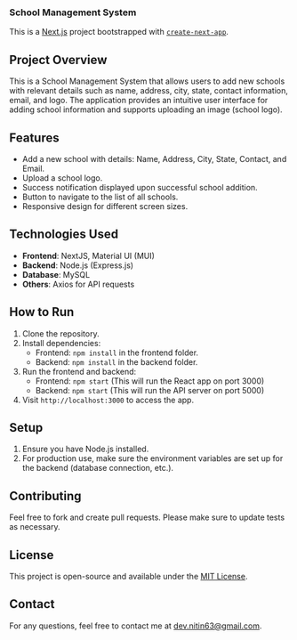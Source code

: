 ### School Management System

This is a [Next.js](https://nextjs.org) project bootstrapped with [`create-next-app`](https://github.com/vercel/next.js/tree/canary/packages/create-next-app).

## Project Overview
This is a School Management System that allows users to add new schools with relevant details such as name, address, city, state, contact information, email, and logo. The application provides an intuitive user interface for adding school information and supports uploading an image (school logo). 

## Features
- Add a new school with details: Name, Address, City, State, Contact, and Email.
- Upload a school logo.
- Success notification displayed upon successful school addition.
- Button to navigate to the list of all schools.
- Responsive design for different screen sizes.

## Technologies Used
- **Frontend**: NextJS, Material UI (MUI)
- **Backend**: Node.js (Express.js)
- **Database**: MySQL
- **Others**: Axios for API requests

## How to Run
1. Clone the repository.
2. Install dependencies:
   - Frontend: `npm install` in the frontend folder.
   - Backend: `npm install` in the backend folder.
3. Run the frontend and backend:
   - Frontend: `npm start` (This will run the React app on port 3000)
   - Backend: `npm start` (This will run the API server on port 5000)
4. Visit `http://localhost:3000` to access the app.

## Setup
1. Ensure you have Node.js installed.
2. For production use, make sure the environment variables are set up for the backend (database connection, etc.).

## Contributing
Feel free to fork and create pull requests. Please make sure to update tests as necessary.

## License
This project is open-source and available under the [MIT License](LICENSE).

## Contact
For any questions, feel free to contact me at [dev.nitin63@gmail.com](mailto:dev.nitin63@gmail.com).
